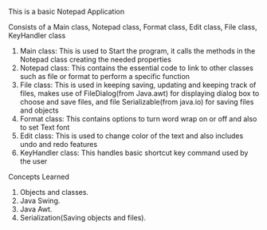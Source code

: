 This is a basic Notepad Application

Consists of a Main class, Notepad class, Format class, Edit class, File class, KeyHandler class
1. Main class: This is used to Start the program, it calls the methods in the Notepad class creating the needed properties 
2. Notepad class: This contains the essential code to link to other classes such as file or format to perform a specific function 
3. File class: This is used in keeping saving, updating and keeping track of files, makes use of FileDialog(from Java.awt) for displaying dialog box to choose and save files, and file Serializable(from java.io) for saving files and objects 
4. Format class: This contains options to turn word wrap on or off and also to set Text font
5. Edit class: This is used to change color of the text and also includes undo and redo features
6. KeyHandler class: This handles basic shortcut key command used by the user 

Concepts Learned 
1. Objects and classes.
2. Java Swing.
3. Java Awt.
4. Serialization(Saving objects and files).

